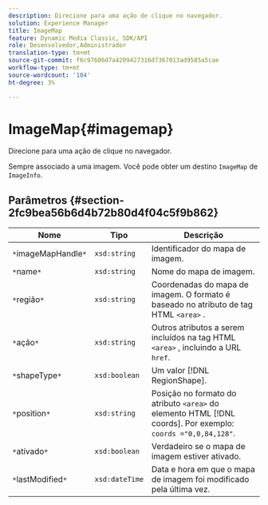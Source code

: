 ```yaml
---
description: Direcione para uma ação de clique no navegador.
solution: Experience Manager
title: ImageMap
feature: Dynamic Media Classic, SDK/API
role: Desenvolvedor,Administrador
translation-type: tm+mt
source-git-commit: f6c97606d7a4209427316d7367013ad9585a5cae
workflow-type: tm+mt
source-wordcount: '104'
ht-degree: 3%

---
```



# ImageMap{#imagemap}

Direcione para uma ação de clique no navegador.

Sempre associado a uma imagem. Você pode obter um destino `ImageMap` de `ImageInfo`.

## Parâmetros {#section-2fc9bea56b6d4b72b80d4f04c5f9b862}

| Nome | Tipo | Descrição |
|---|---|---|
| `*`imageMapHandle`*` | `xsd:string` | Identificador do mapa de imagem. |
| `*`name`*` | `xsd:string` | Nome do mapa de imagem. |
| `*`região`*` | `xsd:string` | Coordenadas do mapa de imagem. O formato é baseado no atributo de tag HTML `<area>` . |
| `*`ação`*` | `xsd:string` | Outros atributos a serem incluídos na tag HTML `<area>` , incluindo a URL `href`. |
| `*`shapeType`*` | `xsd:boolean` | Um valor [!DNL RegionShape]. |
| `*`position`*` | `xsd:string` | Posição no formato do atributo `<area>` do elemento HTML [!DNL coords]. Por exemplo: `coords ="0,0,84,128"`. |
| `*`ativado`*` | `xsd:boolean` | Verdadeiro se o mapa de imagem estiver ativado. |
| `*`lastModified`*` | `xsd:dateTime` | Data e hora em que o mapa de imagem foi modificado pela última vez. |

